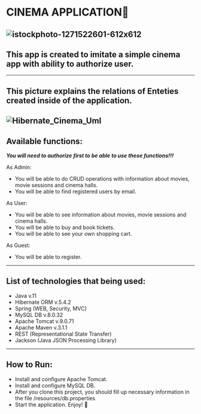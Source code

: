 # CINEMA APPLICATION🎥
![istockphoto-1271522601-612x612](https://user-images.githubusercontent.com/116887899/226686380-71f49909-b0c5-4930-89cd-84709c7348c0.jpg)
---

## This app is created to imitate a simple cinema app with ability to authorize user.
---

## This picture explains the relations of Enteties created inside of the application.
![Hibernate_Cinema_Uml](https://user-images.githubusercontent.com/116887899/226687912-05e81252-f026-4310-8c1c-05e5e467810f.png)
---

## Available functions:

***You will need to authorize first to be able to use these functions!!!***

As Admin:
- You will be able to do CRUD operations with information about movies, movie sessions and cinema halls.
- You will be able to find registered users by email.

As User:
- You will be able to see information about movies, movie sessions and cinema halls.
- You will be able to buy and book tickets.
- You will be able to see your own shopping cart.

As Guest:
- You will be able to register.
---

## List of technologies that being used:
- Java v.11
- Hibernate ORM v.5.4.2
- Spring (WEB, Security, MVC)
- MySQL DB v.8.0.32
- Apache Tomcat v.9.0.71
- Apache Maven v.3.1.1
- REST (Representational State Transfer)
- Jackson (Java JSON Processing Library)
---

## How to Run:
- Install and configure Apache Tomcat.
- Install and configure MySQL DB.
- After you clone this project, you should fill up necessary information in the file /resources/db.properties
- Start the application. Enjoy! 🥳
